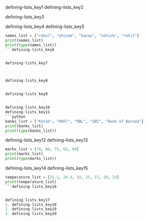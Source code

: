 defining-lists_key1
defining-lists_key2


defining-lists_key3


defining-lists_key4
defining-lists_key5



```python
names_list = ["rahul", "shivam", "kavay", "ashish", "rohit"]
print(names_list)
print(type(names_list))
```defining-lists_key6


defining-lists_key7



defining-lists_key8


defining-lists_key9


defining-lists_key10
defining-lists_key11
```python
banks_list = ["Kotak", "HDFC", "RBL", "SBI", "Bank of Baroda"]
print(banks_list)
print(type(banks_list))
```

defining-lists_key12
defining-lists_key13


```python
marks_list = [70, 80, 75, 65, 68]
print(marks_list)   
print(type(marks_list))
```

defining-lists_key14
defining-lists_key15


```python
temperature_list = [21.1, 24.3, 19, 25, 17, 18, 23]
print(temperature_list)
```defining-lists_key16


defining-lists_key17
1. defining-lists_key18
2. defining-lists_key19
3. defining-lists_key20
